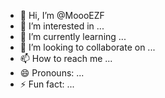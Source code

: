 - 👋 Hi, I’m @MoooEZF
- 👀 I’m interested in ...
- 🌱 I’m currently learning ...
- 💞️ I’m looking to collaborate on ...
- 📫 How to reach me ...
- 😄 Pronouns: ...
- ⚡ Fun fact: ...

<!---
MoooEZF/MoooEZF is a ✨ special ✨ repository because its `README.md` (this file) appears on your GitHub profile.
You can click the Preview link to take a look at your changes.
--->
